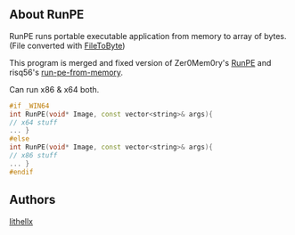 ## About RunPE
RunPE runs portable executable application from memory to array of bytes. (File converted with <a href="https://github.com/lithellx/FileToByte/">FileToByte</a>)

This program is merged and fixed version of Zer0Mem0ry's <a href="https://github.com/Zer0Mem0ry/RunPE">RunPE</a> and risq56's <a href="https://github.com/risq56/run-pe-from-memory">run-pe-from-memory</a>.

Can run x86 & x64 both.

```cpp
#if _WIN64
int RunPE(void* Image, const vector<string>& args){
// x64 stuff
... }
#else
int RunPE(void* Image, const vector<string>& args){
// x86 stuff
... }
#endif
```

## Authors
[lithellx](https://github.com/lithellx)
